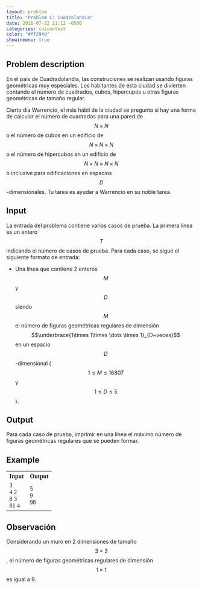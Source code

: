 ```yaml
---
layout: problem
title: "Problem C: Cuadrolandia"
date: 2016-07-22 21:12 -0500
categories: cuscontest
color: "#ff294d"
showinmenu: true
---
```


## Problem description


En el país de Cuadradolandia, las construciones se realizan usando figuras geométricas muy especiales. Los habitantes de esta ciudad se divierten contando el número de cuadrados, cubos, hipercupos u otras figuras geométricas de tamaño regular.

Cierto día Warrencio, el más hábil de la ciudad se pregunta sí hay una forma de calcular el número de cuadrados para una pared de $$N\times N$$ o el número de cubos en un edificio de $$N\times N\times N$$ o el número de hipercubos en un edificio de $$N\times N\times N\times N$$ o inclusive para edificaciones en espacios $$D$$-dimensionales. Tu tarea es ayudar a Warrencio en su noble tarea.

## Input

La entrada del problema contiene varios casos de prueba. La primera línea es un entero $$T$$ indicando el número de casos de prueba. Para cada caso, se sigue el siguiente formato de entrada:

  * Una línea que contiene 2 enteros $$M$$ y $$D$$ siendo $$M$$ el número de figuras geométricas regulares de dimensión $$\underbrace{1\times 1\times \dots \times 1}_{D~veces}$$ en un espacio $$D$$-dimensional ($$1 \leq M \leq 16807$$ y $$1 \leq D \leq 5$$).

## Output

Para cada caso de prueba, imprimir en una línea el máximo número de figuras geométricas regulares que se pueden formar. 

## Example

<div class="panel panel-default">
  <table class="table" style="font-family:'Lucida Console',monoscape;">
    <tr>
      <th> Input </th>
      <th> Output </th>
    </tr>
    <tr>
      <td>
        3<br>
        4 2<br>
        8 3<br>
        81 4<br>
      </td>
      <td> 
        5<br>
        9<br>
        98<br>
      </td>
    </tr>
  </table>
</div>

## Observación

Considerando un muro en 2 dimensiones de tamaño $$3\times 3$$, el número de figuras geométricas regulares de dimensión $$1\times 1$$ es igual a 9.
